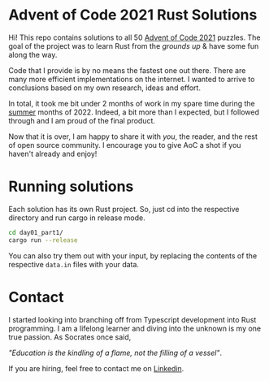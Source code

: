 # Advent of Code 2021 Rust Solutions 

Hi! This repo contains solutions to all 50 [Advent of Code 2021](https://adventofcode.com/2021) puzzles.
The goal of the project was to learn Rust from the *grounds up* & have some fun along the way.

Code that I provide is by no means the fastest one out there. There are many more efficient implementations on the internet.
I wanted to arrive to conclusions based on my own research, ideas and effort.

In total, it took me bit under 2 months of work in my spare time during the [summer](https://en.wikipedia.org/wiki/Christmas_in_July) months of 2022.
Indeed, a bit more than I expected, but I followed through and I am proud of the final product.

Now that it is over, I am happy to share it with *you*, the reader, and the rest of open source community. 
I encourage you to give AoC a shot if you haven't already and enjoy!

# Running solutions

Each solution has its own Rust project. So, just cd into the respective directory and run cargo in release mode.

```zsh
cd day01_part1/
cargo run --release
```

You can also try them out with your input, by replacing the contents of the respective `data.in` files with your data.

# Contact

I started looking into branching off from Typescript development into Rust programming. 
I am a lifelong learner and diving into the unknown is my one true passion. As Socrates once said,

*"Education is the kindling of a flame, not the filling of a vessel"*.

If you are hiring, feel free to contact me on [Linkedin](https://www.linkedin.com/in/jan-male%C5%A1-49013616a/).
